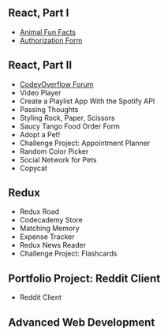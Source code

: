 ## React, Part I

* [Animal Fun Facts](https://fed-js-react-animal-fun-facts.netlify.app)
* [Authorization Form](https://fed-authorization-form.netlify.app)

## React, Part II

* [CodeyOverflow Forum](https://fed-codey-overflow-forum.netlify.app)
* Video Player
* Create a Playlist App With the Spotify API
* Passing Thoughts
* Styling Rock, Paper, Scissors
* Saucy Tango Food Order Form
* Adopt a Pet!
* Challenge Project: Appointment Planner
* Random Color Picker
* Social Network for Pets
* Copycat

## Redux

* Redux Road
* Codecademy Store
* Matching Memory
* Expense Tracker
* Redux News Reader
* Challenge Project: Flashcards

## Portfolio Project: Reddit Client

* Reddit Client

## Advanced Web Development
